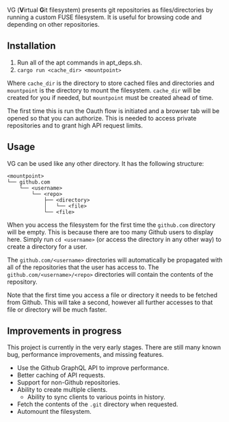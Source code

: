 VG (**V**irtual **G**it filesystem) presents git repositories as files/directories by running a custom FUSE filesystem. It is useful for browsing code and depending on other repositories.

## Installation

1. Run all of the apt commands in apt_deps.sh.
2. `cargo run <cache_dir> <mountpoint>`

Where `cache_dir` is the directory to store cached files and directories and `mountpoint` is the directory to mount the filesystem. `cache_dir` will be created for you if needed, but `mountpoint` must be created ahead of time.

The first time this is run the Oauth flow is initiated and a browser tab will be opened so that you can authorize. This is needed to access private repositories and to grant high API request limits.

## Usage

VG can be used like any other directory. It has the following structure:

```
<mountpoint>
└── github.com
    └── <username>
        └── <repo>
            ├── <directory>
            │   └── <file>
            └── <file>
```

When you access the filesystem for the first time the `github.com` directory will be empty. This is because there are too many Github users to display here. Simply run `cd <username>` (or access the directory in any other way) to create a directory for a user. 

The `github.com/<username>` directories will automatically be propagated with all of the repositories that the user has access to. The `github.com/<username>/<repo>` directories will contain the contents of the repository.

Note that the first time you access a file or directory it needs to be fetched from Github. This will take a second, however all further accesses to that file or directory will be much faster.


## Improvements in progress

This project is currently in the very early stages. There are still many known bug, performance improvements, and missing features.

* Use the Github GraphQL API to improve performance.
* Better caching of API requests.
* Support for non-Github repositories.
* Ability to create multiple clients.
  * Ability to sync clients to various points in history.
* Fetch the contents of the `.git` directory when requested.
* Automount the filesystem.
